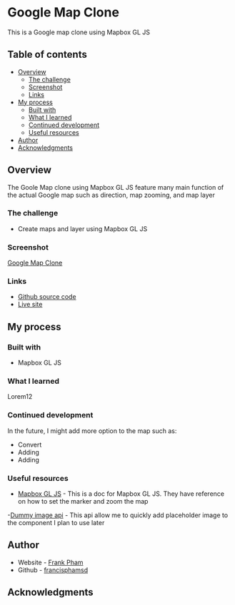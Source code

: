 # Google Map Clone

This is a Google map clone using Mapbox GL JS

## Table of contents

- [Overview](#overview)
  - [The challenge](#the-challenge)
  - [Screenshot](#screenshot)
  - [Links](#links)
- [My process](#my-process)
  - [Built with](#built-with)
  - [What I learned](#what-i-learned)
  - [Continued development](#continued-development)
  - [Useful resources](#useful-resources)
- [Author](#author)
- [Acknowledgments](#acknowledgments)

## Overview

The Goole Map clone using Mapbox GL JS feature many main function of the actual Google map such as direction, map zooming, and map layer

### The challenge

- Create maps and layer using Mapbox GL JS

### Screenshot

[Google Map Clone](assets/screenshot.png)

### Links

- [Github source code](https://github.com/francisphamsd/google-map-clone.git)
- [Live site](https://francisphamsd.github.io/google-map-clone/)

## My process

### Built with

- Mapbox GL JS

### What I learned

Lorem12

### Continued development

In the future, I might add more option to the map such as:

- Convert
- Adding
- Adding

### Useful resources

- [Mapbox GL JS](https://docs.mapbox.com/mapbox-gl-js/guides/) - This is a doc for Mapbox GL JS. They have reference on how to set the marker and zoom the map

-[Dummy image api](https://dummyimage.com) - This api allow me to quickly add placeholder image to the component I plan to use later

## Author

- Website - [Frank Pham](https://www.franciswebdev.com)
- Github - [francisphamsd](https://github.com/francisphamsd)

## Acknowledgments
